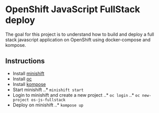 # OpenShift JavaScript FullStack deploy
The goal for this project is to understand how to build and deploy a full stack javascript application on OpenShift using docker-compose and kompose.

## Instructions
* Install [minishift](https://www.okd.io/minishift/)
* Install [oc](https://www.okd.io/)
* Install [kompose](https://kompose.io)
* Start minishift
..* `minishift start`
* Login to minishift and create a new project
..* `oc login`
..* `oc new-project os-js-fullstack`
* Deploy on minishift
..* `kompose up`